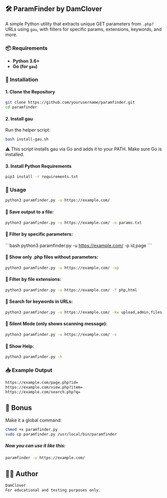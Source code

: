## 🛠️ ParamFinder by DamClover

A simple Python utility that extracts unique GET parameters from `.php?` URLs using `gau`, with filters for specific params, extensions, keywords, and more.

### 📦 Requirements

- **Python 3.6+**
- **Go (for `gau`)**

### 🔧 Installation

#### 1. Clone the Repository
```bash
git clone https://github.com/yourusername/paramfinder.git
cd paramfinder
```
#### 2. Install gau

Run the helper script:

```bash
bash install-gau.sh
```
⚠️ This script installs gau via Go and adds it to your PATH. Make sure Go is installed.

#### 3. Install Python Requirements

```bash
pip3 install -r requirements.txt
```

### 🚀 Usage

```bash
python3 paramfinder.py -u https://example.com/
```

#### 🔹 Save output to a file:
```bash
python3 paramfinder.py -u https://example.com/ -o params.txt
```

#### 🔹 Filter by specific parameters:
´´´bash
python3 paramfinder.py -u https://example.com/ -p id,page
´´´

#### 🔹 Show only .php files without parameters:
```bash
python3 paramfinder.py -u https://example.com/ -np
```

#### 🔹 Filter by file extensions:
```bash
python3 paramfinder.py -u https://example.com/ -f php,html
```

#### 🔹 Search for keywords in URLs:
```bash
python3 paramfinder.py -u https://example.com/ -kw upload,admin,files
```

#### 🔹 Silent Mode (only shows scanning message):
```bash
python3 paramfinder.py -u https://example.com/ -s
```

#### 🔹 Show Help:
```bash
python3 paramfinder.py -h
```

### 📥 Example Output
```bash
https://example.com/page.php?id=
https://example.com/view.php?item=
https://example.com/search.php?q=
```

## 🎁 Bonus

Make it a global command:
```bash
chmod +x paramfinder.py
sudo cp paramfinder.py /usr/local/bin/paramfinder
```

##### Now you can use it like this:
```bash
paramfinder -u https://example.com/
```

## 🧑‍💻 Author
```bash
DamClover
For educational and testing purposes only.
```
